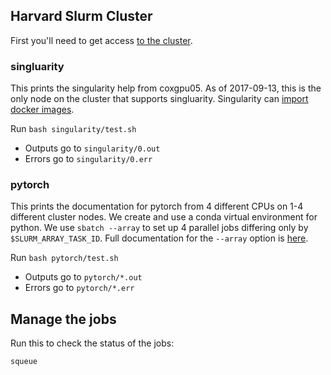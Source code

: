 ## Harvard Slurm Cluster 

First you'll need to get access [to the cluster][account].

### singluarity

This prints the singularity help from coxgpu05. As of 2017-09-13, this is the only node on the cluster that supports singluarity. Singularity can [import docker images][docker].

Run `bash singularity/test.sh`
- Outputs go to `singularity/0.out`
- Errors go to `singularity/0.err`

### pytorch

This prints the documentation for pytorch from 4 different CPUs on 1-4 different cluster nodes. We create and use a conda virtual environment for python. We use `sbatch --array` to set up 4 parallel jobs differing only by `$SLURM_ARRAY_TASK_ID`. Full documentation for the `--array` option is [here][array].

Run `bash pytorch/test.sh`
- Outputs go to `pytorch/*.out`
- Errors go to `pytorch/*.err`

## Manage the jobs

Run this to check the status of the jobs:
```
squeue
```

[account]:https://portal.rc.fas.harvard.edu/request/account/new
[docker]:http://singularity.lbl.gov/docs-import

[array]:https://slurm.schedmd.com/job_array.html
